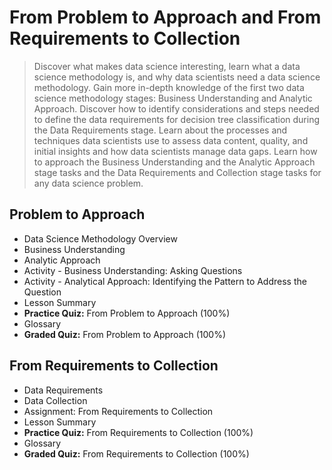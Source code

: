# From Problem to Approach and From Requirements to Collection
> Discover what makes data science interesting, learn what a data science methodology is, and why data scientists need a data science methodology. Gain more in-depth knowledge of the first two data science methodology stages: Business Understanding and Analytic Approach. Discover how to identify considerations and steps needed to define the data requirements for decision tree classification during the Data Requirements stage. Learn about the processes and techniques data scientists use to assess data content, quality, and initial insights and how data scientists manage data gaps. Learn how to approach the Business Understanding and the Analytic Approach stage tasks and the Data Requirements and Collection stage tasks for any data science problem.
## Problem to Approach
- Data Science Methodology Overview
- Business Understanding
- Analytic Approach
- Activity - Business Understanding: Asking Questions
- Activity - Analytical Approach: Identifying the Pattern to Address the Question
- Lesson Summary
- **Practice Quiz:** From Problem to Approach (100%)
- Glossary
- **Graded Quiz:** From Problem to Approach (100%)
## From Requirements to Collection
- Data Requirements
- Data Collection
- Assignment: From Requirements to Collection
- Lesson Summary
- **Practice Quiz:** From Requirements to Collection (100%)
- Glossary
- **Graded Quiz:** From Requirements to Collection (100%)
